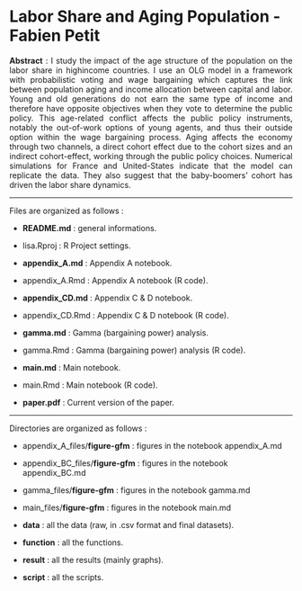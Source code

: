 # Labor Share and Aging Population - Fabien Petit

<p align="justify"><b>Abstract</b> : I study the impact of the age structure of the population on the labor share in highincome countries. I use an OLG model in a framework with probabilistic voting and wage bargaining which captures the link between population aging and income allocation between capital and labor. Young and old generations do not earn the same type of income and therefore have opposite objectives when they vote to determine the public policy. This age-related conflict affects the public policy instruments, notably the out-of-work options of young agents, and thus their outside option within the wage bargaining process. Aging affects the economy through two channels, a direct cohort effect due to the cohort sizes and an indirect cohort-effect, working through the public policy choices. Numerical simulations for France and United-States indicate that the model can replicate the data. They also suggest that the baby-boomers’ cohort has driven the labor share dynamics.</p>

---

Files are organized as follows :

- **README.md** : general informations.
- lisa.Rproj : R Project settings.

- **appendix_A.md** : Appendix A notebook.
- appendix_A.Rmd : Appendix A notebook (R code).

- **appendix_CD.md** : Appendix C & D notebook.
- appendix_CD.Rmd : Appendix C & D notebook (R code).

- **gamma.md** : Gamma (bargaining power) analysis.
- gamma.Rmd : Gamma (bargaining power) analysis (R code).

- **main.md** : Main notebook.
- main.Rmd : Main notebook (R code).

- **paper.pdf** : Current version of the paper.

---

Directories are organized as follows :

- appendix_A_files/**figure-gfm** : figures in the notebook appendix_A.md
- appendix_BC_files/**figure-gfm** : figures in the notebook appendix_BC.md
- gamma_files/**figure-gfm** : figures in the notebook gamma.md
- main_files/**figure-gfm** : figures in the notebook main.md

- **data** : all the data (raw, in .csv format and final datasets).
- **function** : all the functions.
- **result** : all the results (mainly graphs).
- **script** : all the scripts.
